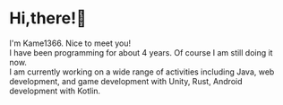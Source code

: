 <h1>Hi,there!👋<br></h1>
I'm Kame1366. Nice to meet you!<br>
I have been programming for about 4 years. Of course I am still doing it now.<br>
I am currently working on a wide range of activities including Java, web development, and game development with Unity, Rust, Android development with Kotlin.
